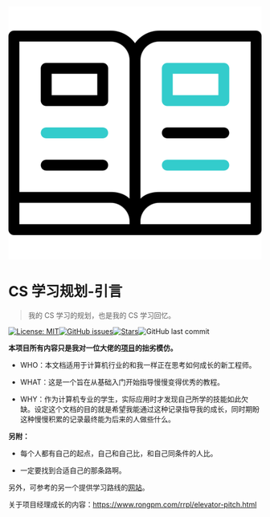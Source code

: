 ![图片](./images/title.png)

# CS 学习规划-引言

> 我的 CS 学习的规划，也是我的 CS 学习回忆。

[![License: MIT](https://img.shields.io/badge/License-MIT-yellow.svg)](https://opensource.org/licenses/MIT)[![GitHub issues](https://img.shields.io/github/issues/sanshi42/my-cs-self-learning)](https://github.com/sanshi42/my-cs-self-learning/issues)[![Stars](https://img.shields.io/github/stars/sanshi42/my-cs-self-learning)](https://github.com/sanshi42/my-cs-self-learning)![GitHub last commit](https://img.shields.io/github/last-commit/sanshi42/my-cs-self-learning)

**本项目所有内容只是我对一位大佬的[项目](https://csdiy.wiki/CS%E5%AD%A6%E4%B9%A0%E8%A7%84%E5%88%92/)的拙劣模仿。**

- WHO：本文档适用于计算机行业的和我一样正在思考如何成长的新工程师。

- WHAT：这是一个旨在从基础入门开始指导慢慢变得优秀的教程。

- WHY：作为计算机专业的学生，实际应用时才发现自己所学的技能如此欠缺。设定这个文档的目的就是希望我能通过这种记录指导我的成长，同时期盼这种慢慢积累的记录最终能为后来的人做些什么。

**另附：**

- 每个人都有自己的起点，自己和自己比，和自己同条件的人比。

- 一定要找到合适自己的那条路啊。

另外，可参考的另一个提供学习路线的[网站](https://hackway.org/docs/cs/intro)。

关于项目经理成长的内容：<https://www.rongpm.com/rrpl/elevator-pitch.html>
